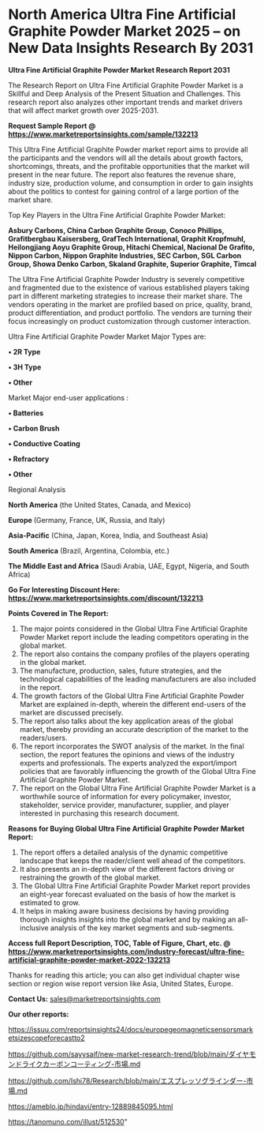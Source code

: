 # North America Ultra Fine Artificial Graphite Powder Market 2025 – on New Data Insights Research By 2031

<strong>Ultra Fine Artificial Graphite Powder Market Research Report 2031</strong>

The Research Report on Ultra Fine Artificial Graphite Powder Market is a Skillful and Deep Analysis of the Present Situation and Challenges. This research report also analyzes other important trends and market drivers that will affect market growth over 2025-2031.

<strong>Request Sample Report @ <a href=https://www.marketreportsinsights.com/sample/132213>https://www.marketreportsinsights.com/sample/132213</a></strong>

This Ultra Fine Artificial Graphite Powder market report aims to provide all the participants and the vendors will all the details about growth factors, shortcomings, threats, and the profitable opportunities that the market will present in the near future. The report also features the revenue share, industry size, production volume, and consumption in order to gain insights about the politics to contest for gaining control of a large portion of the market share.

Top Key Players in the Ultra Fine Artificial Graphite Powder Market:

<strong>Asbury Carbons, China Carbon Graphite Group, Conoco Phillips, Grafitbergbau Kaisersberg, GrafTech International, Graphit Kropfmuhl, Heilongjiang Aoyu Graphite Group, Hitachi Chemical, Nacional De Grafito, Nippon Carbon, Nippon Graphite Industries, SEC Carbon, SGL Carbon Group, Showa Denko Carbon, Skaland Graphite, Superior Graphite, Timcal</strong>

The Ultra Fine Artificial Graphite Powder Industry is severely competitive and fragmented due to the existence of various established players taking part in different marketing strategies to increase their market share. The vendors operating in the market are profiled based on price, quality, brand, product differentiation, and product portfolio. The vendors are turning their focus increasingly on product customization through customer interaction.

Ultra Fine Artificial Graphite Powder Market Major Types are:

<strong>• 2R Type

• 3H Type

• Other</strong>

Market Major end-user applications :

<strong>• Batteries

• Carbon Brush

• Conductive Coating

• Refractory

• Other</strong>

Regional Analysis

</u><strong><b>North America</b></strong> (the United States, Canada, and Mexico)

<strong><b>Europe </b></strong>(Germany, France, UK, Russia, and Italy)

<strong><b>Asia-Pacific</b></strong> (China, Japan, Korea, India, and Southeast Asia)

<strong><b>South America</b></strong> (Brazil, Argentina, Colombia, etc.)

<strong><b>The Middle East and Africa</b></strong> (Saudi Arabia, UAE, Egypt, Nigeria, and South Africa)

<strong>Go For Interesting Discount Here: <a href=https://www.marketreportsinsights.com/discount/132213>https://www.marketreportsinsights.com/discount/132213</a></strong>

<strong>Points Covered in The Report:</strong>
<ol>
  <li>The major points considered in the Global Ultra Fine Artificial Graphite Powder Market report include the leading competitors operating in the global market.</li>
  <li>The report also contains the company profiles of the players operating in the global market.</li>
  <li>The manufacture, production, sales, future strategies, and the technological capabilities of the leading manufacturers are also included in the report.</li>
  <li>The growth factors of the Global Ultra Fine Artificial Graphite Powder Market are explained in-depth, wherein the different end-users of the market are discussed precisely.</li>
  <li>The report also talks about the key application areas of the global market, thereby providing an accurate description of the market to the readers/users.</li>
  <li>The report incorporates the SWOT analysis of the market. In the final section, the report features the opinions and views of the industry experts and professionals. The experts analyzed the export/import policies that are favorably influencing the growth of the Global Ultra Fine Artificial Graphite Powder Market.</li>
  <li>The report on the Global Ultra Fine Artificial Graphite Powder Market is a worthwhile source of information for every policymaker, investor, stakeholder, service provider, manufacturer, supplier, and player interested in purchasing this research document.</li>
</ol>
<strong>Reasons for Buying Global Ultra Fine Artificial Graphite Powder Market Report:</strong>

<ol>
  <li>The report offers a detailed analysis of the dynamic competitive landscape that keeps the reader/client well ahead of the competitors.</li>
  <li>It also presents an in-depth view of the different factors driving or restraining the growth of the global market.</li>
  <li>The Global Ultra Fine Artificial Graphite Powder Market report provides an eight-year forecast evaluated on the basis of how the market is estimated to grow.</li>
  <li>It helps in making aware business decisions by having providing thorough insights insights into the global market and by making an all-inclusive analysis of the key market segments and sub-segments.</li>
</ol>
<strong>Access full Report Description, TOC, Table of Figure, Chart, etc. @ <a href=https://www.marketreportsinsights.com/industry-forecast/ultra-fine-artificial-graphite-powder-market-2022-132213>https://www.marketreportsinsights.com/industry-forecast/ultra-fine-artificial-graphite-powder-market-2022-132213</a></strong>


Thanks for reading this article; you can also get individual chapter wise section or region wise report version like Asia, United States, Europe.

<strong>Contact Us:</strong>
sales@marketreportsinsights.com

<strong>Our other reports:</strong>

<a href=https://issuu.com/reportsinsights24/docs/europegeomagneticsensorsmarketsizescopeforecastto2>https://issuu.com/reportsinsights24/docs/europegeomagneticsensorsmarketsizescopeforecastto2</a>

<a href=https://github.com/sayysaif/new-market-research-trend/blob/main/ダイヤモンドライクカーボンコーティング-市場.md>https://github.com/sayysaif/new-market-research-trend/blob/main/ダイヤモンドライクカーボンコーティング-市場.md</a>

<a href=https://github.com/Ishi78/Research/blob/main/エスプレッソグラインダー-市場.md>https://github.com/Ishi78/Research/blob/main/エスプレッソグラインダー-市場.md</a>

<a href=https://ameblo.jp/hindavi/entry-12889845095.html>https://ameblo.jp/hindavi/entry-12889845095.html</a>

<a href=https://tanomuno.com/illust/512530>https://tanomuno.com/illust/512530</a>"
